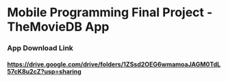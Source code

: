 # Mobile Programming Final Project - TheMovieDB App

### App Download Link

#### https://drive.google.com/drive/folders/1ZSsd2OEG6wmamoaJAGM0TdL57cK8u2cZ?usp=sharing